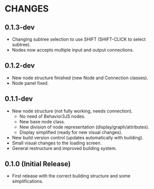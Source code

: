 # CHANGES

## 0.1.3-dev

- Changing subtree selection to use SHIFT (SHIFT-CLICK to select subtree).
- Nodes now accepts multiple input and output connections.

## 0.1.2-dev

- New node structure finished (new Node and Connection classes).
- Node panel fixed.

## 0.1.1-dev

- New node structure (not fully working, needs connection).
  - No need of Behavior3JS nodes.
  - New base node class.
  - New division of node representation (display/graph/attributes).
  - Display simplified (ready for new visual changes).
- New build version control (updates automatically with building).
- Small visual changes to the loading screen.
- General restructure and improved building system.

## 0.1.0 (Initial Release)

- First release with the correct building structure and some simplifications.